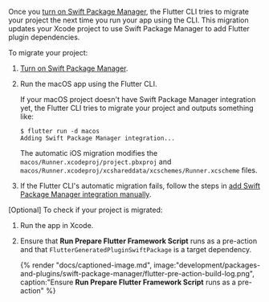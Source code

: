Once you [turn on Swift Package Manager][], the Flutter CLI tries to migrate
your project the next time you run your app using the CLI.
This migration updates your Xcode project to use Swift Package Manager to
add Flutter plugin dependencies.

To migrate your project:

1. [Turn on Swift Package Manager][].

1. Run the macOS app using the Flutter CLI.

   If your macOS project doesn't have Swift Package Manager integration yet, the
   Flutter CLI tries to migrate your project and outputs something like:

   ```console
   $ flutter run -d macos
   Adding Swift Package Manager integration...
   ```

   The automatic iOS migration modifies the
   `macos/Runner.xcodeproj/project.pbxproj` and
   `macos/Runner.xcodeproj/xcshareddata/xcschemes/Runner.xcscheme` files.

1. If the Flutter CLI's automatic migration fails, follow the steps in
   [add Swift Package Manager integration manually][manualIntegration].

[Optional] To check if your project is migrated:

1. Run the app in Xcode.
1. Ensure that  **Run Prepare Flutter Framework Script** runs as a pre-action
   and that `FlutterGeneratedPluginSwiftPackage` is a target dependency.

   {% render "docs/captioned-image.md", image:"development/packages-and-plugins/swift-package-manager/flutter-pre-action-build-log.png", caption:"Ensure **Run Prepare Flutter Framework Script** runs as a pre-action" %}

[Turn on Swift Package Manager]: /packages-and-plugins/swift-package-manager/for-app-developers/#how-to-turn-on-swift-package-manager
[manualIntegration]: /packages-and-plugins/swift-package-manager/for-app-developers/#add-to-a-flutter-app-manually
